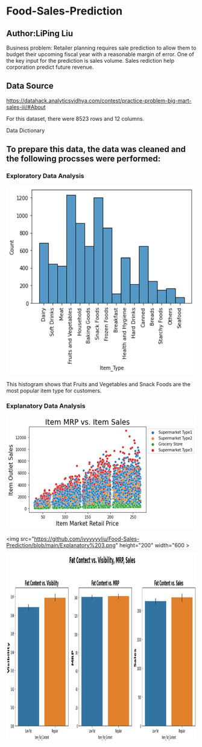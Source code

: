 # Food-Sales-Prediction

## Author:LiPing Liu


Business problem: Retailer planning requires sale prediction to allow them to budget their upcoming fiscal year with a reasonable margin of error. One of the key input for the prediction is sales volume. Sales rediction help corporation predict future revenue.

## Data Source

https://datahack.analyticsvidhya.com/contest/practice-problem-big-mart-sales-iii/#About


For this dataset, there were 8523 rows and 12 columns.

Data Dictionary



## To prepare this data, the data was cleaned and the following procsses were performed: 
### Exploratory Data Analysis



<img src="https://github.com/ivyyyyyliu/Food-Sales-Prediction/blob/main/Exploratory%20.png" height="500" width="500" >

This histogram shows that Fruits and Vegetables and Snack Foods are the most popular item type for customers.

### Explanatory Data Analysis

<img src="https://github.com/ivyyyyyliu/Food-Sales-Prediction/blob/main/Explanatory%201.png" height="300" width="600" >

<img src="https://github.com/ivyyyyyliu/Food-Sales-Prediction/blob/main/Explanatory%203.png" height="200" width="600 >

<img src="https://github.com/ivyyyyyliu/Food-Sales-Prediction/blob/main/Explanatory%202.png" height="500" width="1000" >
